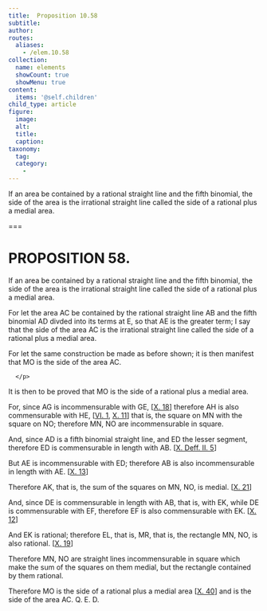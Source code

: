 ```yaml
---
title:  Proposition 10.58
subtitle: 
author:
routes:
  aliases:
    - /elem.10.58
collection:
  name: elements
  showCount: true
  showMenu: true
content:
  items: '@self.children'
child_type: article
figure:
  image:
  alt:
  title:
  caption:
taxonomy:
  tag:
  category:
    - 
---
```


<p>
       <hi rend="ital">If an area be contained by a rational straight line and the fifth binomial, the <quote>side</quote>
 of the area is the irrational straight line called the side of a rational plus a medial area.</hi>
      </p>

===

<h1>PROPOSITION 58.</h1>
<p>
       <span class="ital">If an area be contained by a rational straight line and the fifth binomial, the <quote>side</quote>
 of the area is the irrational straight line called the side of a rational plus a medial area.</span>
      </p>

<p>For let the area <span class="ital">AC</span> be contained by the rational straight line <span class="ital">AB</span> and the fifth binomial <span class="ital">AD</span> divded into its terms at <span class="ital">E</span>, so that <span class="ital">AE</span> is the greater term; I say that the <quote>side</quote>
 of the area <span class="ital">AC</span> is the irrational straight line called the side of a rational plus a medial area. </p>

<p>For let the same construction be made as before shown; it is then manifest that <span class="ital">MO</span> is the <quote>side</quote>
 of the area <span class="ital">AC.</span>
       
      </p>

<p>It is then to be proved that <span class="ital">MO</span> is the side of a rational plus a medial area. </p>

<p>For, since <span class="ital">AG</span> is incommensurable with <span class="ital">GE</span>, [<a href="/elem.10.18">X. 18</a>] therefore <span class="ital">AH</span> is also commensurable with <span class="ital">HE</span>, [<a href="/elem.6.1">VI. 1</a>, <a href="/elem.10.11">X. 11</a>] that is, the square on <span class="ital">MN</span> with the square on <span class="ital">NO</span>; therefore <span class="ital">MN</span>, <span class="ital">NO</span> are incommensurable in square. </p>

<p>And, since <span class="ital">AD</span> is a fifth binomial straight line, and <span class="ital">ED</span> the lesser segment, therefore <span class="ital">ED</span> is commensurable in length with <span class="ital">AB</span>. [<a href="/elem.10.def.2.5">X. Deff. II. 5</a>] </p>

<p>But <span class="ital">AE</span> is incommensurable with <span class="ital">ED</span>; therefore <span class="ital">AB</span> is also incommensurable in length with <span class="ital">AE.</span> [<a href="/elem.10.13">X. 13</a>] </p>

<p>Therefore <span class="ital">AK</span>, that is, the sum of the squares on <span class="ital">MN</span>, <span class="ital">NO</span>, is medial. [<a href="/elem.10.21">X. 21</a>] </p>

<p>And, since <span class="ital">DE</span> is commensurable in length with <span class="ital">AB</span>, that is, with <span class="ital">EK</span>, while <span class="ital">DE</span> is commensurable with <span class="ital">EF</span>, therefore <span class="ital">EF</span> is also commensurable with <span class="ital">EK.</span> [<a href="/elem.10.12">X. 12</a>] <pb n="129"/></p>

<p>And <span class="ital">EK</span> is rational; therefore <span class="ital">EL</span>, that is, <span class="ital">MR</span>, that is, the rectangle <span class="ital">MN</span>, <span class="ital">NO</span>, is also rational. [<a href="/elem.10.19">X. 19</a>] </p>

<p>Therefore <span class="ital">MN</span>, <span class="ital">NO</span> are straight lines incommensurable in square which make the sum of the squares on them medial, but the rectangle contained by them rational. </p>

<p>Therefore <span class="ital">MO</span> is the side of a rational plus a medial area [<a href="/elem.10.40">X. 40</a>] and is the <quote>side</quote>
 of the area <span class="ital">AC.</span> Q. E. D.</p>
